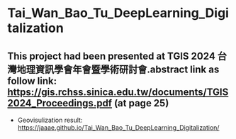 # Tai_Wan_Bao_Tu_DeepLearning_Digitalization
## This project had been presented at TGIS 2024 台灣地理資訊學會年會暨學術研討會.abstract link as follow link: https://gis.rchss.sinica.edu.tw/documents/TGIS2024_Proceedings.pdf (at page 25)

+ Geovisulization result: https://jaaae.github.io/Tai_Wan_Bao_Tu_DeepLearning_Digitalization/
